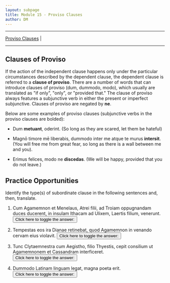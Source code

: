 ```yaml
---
layout: subpage
title: Module 15 - Proviso Clauses
author: DM
---
```


***

[Proviso Clauses](#proviso-clauses) \|

***

## Clauses of Proviso

If the action of the independent clause happens only under the particular circumstances described by the dependent clause, the dependent clause is referred to a **clause of proviso**. There are a number of words that can introduce clauses of proviso (dum, dummodo, modo), which usually are translated as "if only", "only", or "provided that." The clause of proviso always features a subjunctive verb in either the present or imperfect subjunctive. Clauses of proviso are negated by **ne**.

Below are some examples of proviso clauses (subjunctive verbs in the proviso clauses are bolded):

- Dum **metuant**, oderint. (So long as they are scared, let them be hateful)

- Magnō timore mē liberabis, dummodo inter me atque te murus **intersit**. (You will free me from great fear, so long as there is a wall between me and you).

- Erimus felices, modo ne **discedas**. (We will be happy, provided that you do not leave.)

## Practice Opportunities

Identify the type(s) of subordinate clause in the following sentences and, then, translate.

1. Cum Agamemnon et Menelaus, Atrei filii, ad Troiam oppugnandam duces ducerent, in insulam Ithacam ad Ulixem, Laertis filium, venerunt.
<button onclick="toggleDisplay('prac1')">Click here to toggle the answer:</button> <span style="display: none;" id="prac1">circumstantial cum clause; When Agamenon and Menelaus were leading the (other) leader to besiege Troy, they came to the island of Ithaca to Ulysses, the son of Laertes."</span>

2. Tempestas eos ira Dianae retinebat, quod Agamemnon in venando cervam eius violavit.
<button onclick="toggleDisplay('prac2')">Click here to toggle the answer:</button> <span style="display: none;" id="prac2">causal clause (from point of view of author) with quod; A storm was retaining them on account of the wrath of Diana because Agamemnon harmed her deer in a hunt."</span>

3. Tunc Clytaemnestra cum Aegistho, filio Thyestis, cepit consilium ut Agamemnonem et Cassandram interficeret.
<button onclick="toggleDisplay('prac3')">Click here to toggle the answer:</button> <span style="display: none;" id="prac3">purpose clause with ut; Then Clytaemnestra took up a plan with Aegisthus, the son of Thyestes, to kill Agamenon and Cassandra."</span>

4. Dummodo Latinam linguam legat, magna poeta erit.
<button onclick="toggleDisplay('prac4')">Click here to toggle the answer:</button> <span style="display: none;" id="prac4">proviso clause with dummodo; Provided that she reads the Latin language, she will be a great poet."</span>
